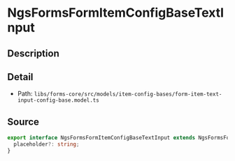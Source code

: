 # NgsFormsFormItemConfigBaseTextInput

## Description


## Detail
* Path: `libs/forms-core/src/models/item-config-bases/form-item-text-input-config-base.model.ts`

## Source
```typescript
export interface NgsFormsFormItemConfigBaseTextInput extends NgsFormsFormItemConfigBaseItemWithNameAndValidators {
  placeholder?: string;
}
```
